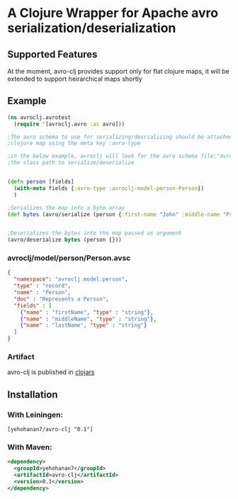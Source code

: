 # A Clojure Wrapper for Apache avro serialization/deserialization

## Supported Features
At the moment, avro-clj provides support only for flat clojure maps, it will be extended to support heirarchical maps shortly


## Example

```clojure
(ns avroclj.avrotest
  (require '[avroclj.avro :as avro]))

;The avro schema to use for serializing/desrializing should be attached to the
;clojure map using the meta key :avro-type

;in the below example, avroclj will look for the avro schema file:"avroclj/model/person/Person.avsc" in
;the class path to serialize/deserialize


(defn person [fields]
  (with-meta fields {:avro-type :avroclj-model-person-Person})
  )

;Serializes the map into a byte array
(def bytes (avro/serialize (person {:first-name "John" :middle-name "Pradeep" :last-name "Vincent"})))


;Deserializes the bytes into the map passed as argument
(avro/deserialize bytes (person {}))

```


### avroclj/model/person/Person.avsc

```json
{
  "namespace": "avroclj.model.person",
  "type" : "record",
  "name" : "Person",
  "doc" : "Represents a Person",
  "fields" : [
    {"name" : "firstName", "type" : "string"},
    {"name" : "middleName", "type" : "string"},
    {"name" : "lastName", "type" : "string"}
  ]
}
```

### Artifact
avro-clj is published in [clojars](https://clojars.org/yehohanan7/avro-clj) 

## Installation 


### With Leiningen:

    [yehohanan7/avro-clj "0.1"]

### With Maven:

``` xml
<dependency>
  <groupId>yehohanan7</groupId>
  <artifactId>avro-clj</artifactId>
  <version>0.1</version>
</dependency>
```
